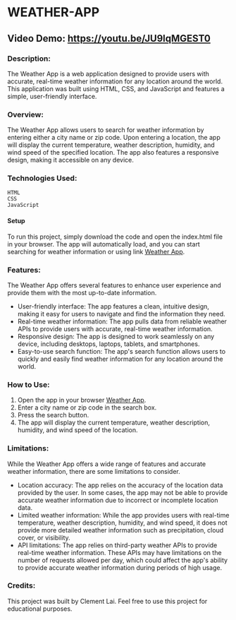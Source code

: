 # WEATHER-APP
## Video Demo: https://youtu.be/JU9lqMGEST0
### Description:

The Weather App is a web application designed to provide users with accurate, real-time weather information for any location around the world. This application was built using HTML, CSS, and JavaScript and features a simple, user-friendly interface.

### Overview:
The Weather App allows users to search for weather information by entering either a city name or zip code. Upon entering a location, the app will display the current temperature, weather description, humidity, and wind speed of the specified location. The app also features a responsive design, making it accessible on any device.

### Technologies Used:
  ```
HTML
CSS
JavaScript
  ```
#### Setup
To run this project, simply download the code and open the index.html file in your browser. The app will automatically load, and you can start searching for weather information or using link [Weather App](https://mrwednesday33.github.io/weather-app/).

### Features:
The Weather App offers several features to enhance user experience and provide them with the most up-to-date information.
- User-friendly interface: The app features a clean, intuitive design, making it easy for users to navigate and find the information they need.
- Real-time weather information: The app pulls data from reliable weather APIs to provide users with accurate, real-time weather information.
- Responsive design: The app is designed to work seamlessly on any device, including desktops, laptops, tablets, and smartphones.
- Easy-to-use search function: The app's search function allows users to quickly and easily find weather information for any location around the world.

### How to Use:
1. Open the app in your browser [Weather App](https://mrwednesday33.github.io/weather-app/).
2. Enter a city name or zip code in the search box.
3. Press the search button.
4. The app will display the current temperature, weather description, humidity, and wind speed of the location.

### Limitations:
While the Weather App offers a wide range of features and accurate weather information, there are some limitations to consider.
- Location accuracy: The app relies on the accuracy of the location data provided by the user. In some cases, the app may not be able to provide accurate weather information due to incorrect or incomplete location data.
- Limited weather information: While the app provides users with real-time temperature, weather description, humidity, and wind speed, it does not provide more detailed weather information such as precipitation, cloud cover, or visibility.
- API limitations: The app relies on third-party weather APIs to provide real-time weather information. These APIs may have limitations on the number of requests allowed per day, which could affect the app's ability to provide accurate weather information during periods of high usage.

### Credits:
This project was built by Clement Lai. Feel free to use this project for educational purposes.